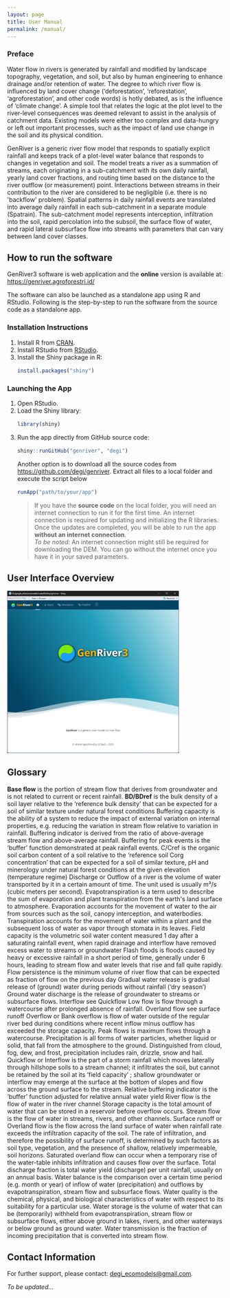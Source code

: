 ```yaml
---
layout: page
title: User Manual
permalink: /manual/
---
```


### Preface

Water flow in rivers is generated by rainfall and modified by landscape topography, vegetation, and soil, but also by human engineering to enhance drainage and/or retention of water. The degree to which river flow is influenced by land cover change (‘deforestation’, ‘reforestation’, ‘agroforestation’, and other code words) is hotly debated, as is the influence of ‘climate change’. A simple tool that relates the logic at the plot level to the river-level consequences was deemed relevant to assist in the analysis of catchment data. Existing models were either too complex and data-hungry or left out important processes, such as the impact of land use change in the soil and its physical condition.

GenRiver is a generic river flow model that responds to spatially explicit rainfall and keeps track of a plot-level water balance that responds to changes in vegetation and soil. The model treats a river as a summation of streams, each originating in a sub-catchment with its own daily rainfall, yearly land cover fractions, and routing time based on the distance to the river outflow (or measurement) point. Interactions between streams in their contribution to the river are considered to be negligible (i.e. there is no 'backflow' problem). Spatial patterns in daily rainfall events are translated into average daily rainfall in each sub-catchment in a separate module (Spatrain). The sub-catchment model represents interception, infiltration into the soil, rapid percolation into the subsoil, the surface flow of water, and rapid lateral subsurface flow into streams with parameters that can vary between land cover classes.

## How to run the software

GenRiver3 software is web application and the **online** version is available at: https://genriver.agroforestri.id/

The software can also be launched as a standalone app using R and RStudio. Following is the step-by-step to run the software from the source code as a standalone app.

### Installation Instructions
1. Install R from [CRAN](https://cran.r-project.org/).
2. Install RStudio from [RStudio](https://www.rstudio.com/products/rstudio/download/).
3. Install the Shiny package in R:
    ```R
    install.packages("shiny")
    ```

### Launching the App
1. Open RStudio.
2. Load the Shiny library:
    ```R
    library(shiny)
    ```
3. Run the app directly from GitHub source code:
    ```R
    shiny::runGitHub("genriver", "degi")
    ```
    Another option is to download all the source codes from https://github.com/degi/genriver. Extract all files to a local folder and execute the script below 
    ```R
    runApp("path/to/your/app")
    ```
    > If you have the **source code** on the local folder, you will need an internet connection to run it for the first time. An internet connection is required for updating and initializing the R libraries. Once the updates are completed, you will be able to run the app **without an internet connection**.<br/>
    > *To be noted*: An internet connection might still be required for downloading the DEM. You can go without the internet once you have it in your saved parameters. 

## User Interface Overview

<img src="../docs/images/home.png" width="400"/>


## Glossary ##

**Base flow** is the portion of stream flow that derives from groundwater and is not related to current or recent rainfall.
**BD/BDref** is the bulk density of a soil layer relative to the ‘reference bulk density’ that can be expected for a soil of similar texture under natural forest conditions
Buffering capacity is the ability of a system to reduce the impact of external variation on internal properties, e.g. reducing the variation in stream flow relative to variation in rainfall.
Buffering indicator is derived from the ratio of above-average stream flow and above-average rainfall.
Buffering for peak events is the ‘buffer’ function demonstrated at peak rainfall events.
C/Cref is the organic soil carbon content of a soil relative to the ‘reference soil Corg concentration’ that can be expected for a soil of similar texture, pH and minerology under natural forest conditions at the given elevation (temperature regime)
Discharge or Outflow of a river is the volume of water transported by it in a certain amount of time. The unit used is usually m³/s (cubic meters per second).
Evapotranspiration is a term used to describe the sum of evaporation and plant transpiration from the earth's land surface to atmosphere. Evaporation accounts for the movement of water to the air from sources such as the soil, canopy interception, and waterbodies. Transpiration accounts for the movement of water within a plant and the subsequent loss of water as vapor through stomata in its leaves.
Field capacity is the volumetric soil water content measured 1 day after a saturating rainfall event, when rapid drainage and interflow have removed excess water to streams or groundwater
Flash floods is floods caused by heavy or excessive rainfall in a short period of time, generally under 6 hours, leading to stream flow and water levels that rise and fall quite rapidly.
Flow persistence is the minimum volume of river flow that can be expected as fraction of flow on the previous day
Gradual water release is gradual release of (ground) water during periods without rainfall (‘dry season’)
Ground water discharge is the release of groundwater to streams or subsurface flows.
Interflow see Quickflow
Low flow is flow through a watercourse after prolonged absence of rainfall.
Overland flow see surface runoff 
Overflow or Bank overflow is flow of water outside of the regular river bed during conditions where recent inflow minus outflow has exceeded the storage capacity.
Peak flows is maximum flows through a watercourse.
Precipitation is all forms of water particles, whether liquid or solid, that fall from the atmosphere to the ground. Distinguished from cloud, fog, dew, and frost, precipitation includes rain, drizzle, snow and hail.
Quickflow or Interflow is the part of a storm rainfall which moves laterally through hillshope soils to a stream channel; it infiltrates the soil, but cannot be retained by the soil at its ‘field capacity’ ; shallow groundwater or interflow may emerge at the surface at the bottom of slopes and flow across the ground surface to the stream.
Relative buffering indicator is the ‘buffer’ function adjusted for relative annual water yield
River flow is the flow of water in the river channel
Storage capacity is the total amount of water that can be stored in a reservoir before overflow occurs.
Stream flow is the flow of water in streams, rivers, and other channels.
Surface runoff or Overland flow is the flow across the land surface of water  when rainfall rate exceeds the infiltration capacity of the soil. The rate of infiltration, and therefore the possibility of surface runoff, is determined by such factors as soil type, vegetation, and the presence of shallow, relatively impermeable, soil horizons. Saturated overland flow can occur when a temporary rise of the water-table inhibits infiltration and causes flow over the surface.
Total discharge fraction is total water yield (discharge) per unit rainfall, usually on an annual basis.
Water balance is the comparison over a certain time period (e.g. month or year) of inflow of water (precipitation) and outflows by evapotranspiration, stream flow and subsurface flows.
Water quality is the chemical, physical, and biological characteristics of water with respect to its suitability for a particular use.
Water storage is the volume of water that can be (temporarily) withheld from evapotranspiration, stream flow or subsurface flows, either above ground in lakes, rivers, and other waterways or below ground as ground water.
Water transmission is the fraction of incoming precipitation that is converted into stream flow.


## Contact Information
For further support, please contact: degi_ecomodels@gmail.com.


*To be updated...*
